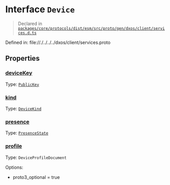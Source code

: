 # Interface `Device`
> Declared in [`packages/core/protocols/dist/esm/src/proto/gen/dxos/client/services.d.ts`]()

Defined in:
   file://./../../../dxos/client/services.proto
## Properties
### [deviceKey]()
Type: <code>[PublicKey](/api/@dxos/react-client/classes/PublicKey)</code>



### [kind]()
Type: <code>[DeviceKind](/api/@dxos/react-client/enums#DeviceKind)</code>



### [presence]()
Type: <code>[PresenceState](/api/@dxos/react-client/enums#PresenceState)</code>



### [profile]()
Type: <code>DeviceProfileDocument</code>

Options:
  - proto3_optional = true

    